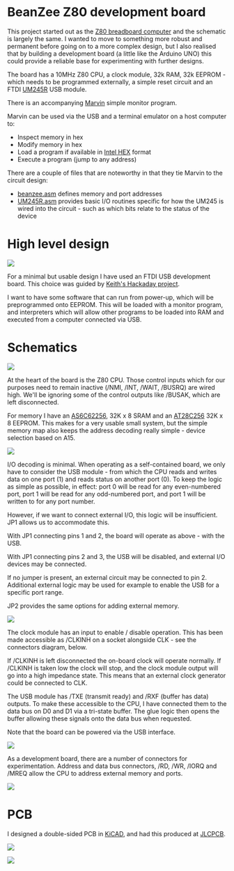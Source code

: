 # BeanZee Z80 development board
This project started out as the [Z80 breadboard computer](https://github.com/PainfulDiodes/z80-breadboard-computer/) and the schematic is largely the same. I wanted to move to something more robust and permanent before going on to a more complex design, but I also realised that by building a development board (a little like the Arduino UNO) this could provide a reliable base for experimenting with further designs.

The board has a 10MHz Z80 CPU, a clock module, 32k RAM, 32k EEPROM - which needs to be programmed externally, a simple reset circuit and an FTDI [UM245R](https://ftdichip.com/products/um245r/) USB module.

There is an accompanying [Marvin](https://github.com/PainfulDiodes/marvin) simple monitor program.

Marvin can be used via the USB and a terminal emulator on a host computer to:
* Inspect memory in hex
* Modify memory in hex
* Load a program if available in [Intel HEX](https://en.wikipedia.org/wiki/Intel_HEX) format
* Execute a program (jump to any address)

There are a couple of files that are noteworthy in that they tie Marvin to the circuit design:

* [beanzee.asm](https://github.com/PainfulDiodes/marvin/blob/main/beanzee.asm) defines memory and port addresses
* [UM245R.asm](https://github.com/PainfulDiodes/marvin/blob/main/UM245R.asm) provides basic I/O routines specific for how the UM245 is wired into the circuit - such as which bits relate to the status of the device 


# High level design
![](images/z80_breadboard_hld.jpg)

For a minimal but usable design I have used an FTDI USB development board. This choice was guided by [Keith's Hackaday project](https://hackaday.io/project/167418-ftdi-usb-cable-problems-with-6850-acia). 

I want to have some software that can run from power-up, which will be preprogrammed onto EEPROM. This will be loaded with a monitor program, and interpreters which will allow other programs to be loaded into RAM and executed from a computer connected via USB.

# Schematics

![](images/BeanZee_schematic_1.png)

At the heart of the board is the Z80 CPU. Those control inputs which for our purposes need to remain inactive (/NMI, /INT, /WAIT, /BUSRQ) are wired high. We'll be ignoring some of the control outputs like /BUSAK, which are left disconnected.

For memory I have an [AS6C62256](https://mou.sr/47vSkNy), 32K x 8 SRAM and an [AT28C256](https://mou.sr/47sN0dA) 32K x 8 EEPROM. This makes for a very usable small system, but the simple memory map also keeps the address decoding really simple - device selection based on A15.

![](images/BeanZee_schematic_3.png)

I/O decoding is minimal. When operating as a self-contained board, we only have to consider the USB module - from which the CPU reads and writes data on one port (1) and reads status on another port (0). To keep the logic as simple as possible, in effect: port 0 will be read for any even-numbered port, port 1 will be read for any odd-numbered port, and port 1 will be written to for any port number.

However, if we want to connect external I/O, this logic will be insufficient. JP1 allows us to accommodate this. 

With JP1 connecting pins 1 and 2, the board will operate as above - with the USB.

With JP1 connecting pins 2 and 3, the USB will be disabled, and external I/O devices may be connected.

If no jumper is present, an external circuit may be connected to pin 2. Additional external logic may be used for example to enable the USB for a specific port range.

JP2 provides the same options for adding external memory.

![](images/BeanZee_schematic_2.png)

The clock module has an input to enable / disable operation. This has been made  accessible as /CLKINH on a socket alongside CLK - see the connectors diagram, below.

If /CLKINH is left disconnected the on-board clock will operate normally. If /CLKINH is taken low the clock will stop, and the clock module output will go into a high impedance state. This means that an external clock generator could be connected to CLK.

The USB module has /TXE (transmit ready) and  /RXF (buffer has data) outputs. To make these accessible to the CPU, I have connected them to the data bus on D0 and D1 via a tri-state buffer. The glue logic then opens the buffer allowing these signals onto the data bus when requested.

Note that the board can be powered via the USB interface.

![](images/BeanZee_schematic_4.png)

As a development board, there are a number of connectors for experimentation. Address and data bus connectors, /RD, /WR, /IORQ and /MREQ allow the CPU to address external memory and ports.

![](images/BeanZee_schematic_5.png)

# PCB

I designed a double-sided PCB in [KiCAD](https://www.kicad.org/), and had this produced at [JLCPCB](https://jlcpcb.com/).

![](images/BeanZee_photo.jpg)

![](images/BeanZee_PCB.png)




